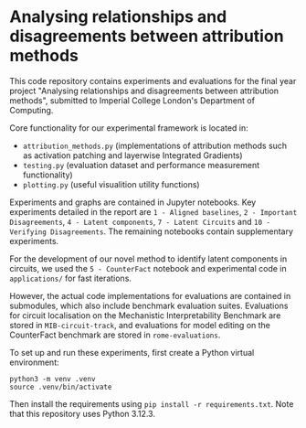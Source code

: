 # Analysing relationships and disagreements between attribution methods

This code repository contains experiments and evaluations for the final year project "Analysing relationships and disagreements between attribution methods", submitted to Imperial College London's Department of Computing.

Core functionality for our experimental framework is located in:

- `attribution_methods.py` (implementations of attribution methods such as activation patching and layerwise Integrated Gradients)
- `testing.py` (evaluation dataset and performance measurement functionality)
- `plotting.py` (useful visualition utility functions)

Experiments and graphs are contained in Jupyter notebooks. Key experiments detailed in the report are `1 - Aligned baselines`, `2 - Important Disagreements`, `4 - Latent components`, `7 - Latent Circuits` and `10 - Verifying Disagreements`. The remaining notebooks contain supplementary experiments.

For the development of our novel method to identify latent components in circuits, we used the `5 - CounterFact` notebook and experimental code in `applications/` for fast iterations.

However, the actual code implementations for evaluations are contained in submodules, which also include benchmark evaluation suites. Evaluations for circuit localisation on the Mechanistic Interpretability Benchmark are stored in `MIB-circuit-track`, and evaluations for model editing on the CounterFact benchmark are stored in `rome-evaluations`.

To set up and run these experiments, first create a Python virtual environment:

```
python3 -m venv .venv
source .venv/bin/activate
```

Then install the requirements using `pip install -r requirements.txt`. Note that this repository uses Python 3.12.3.
